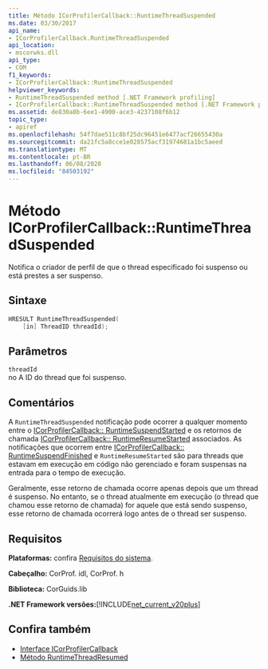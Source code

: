 ```yaml
---
title: Método ICorProfilerCallback::RuntimeThreadSuspended
ms.date: 03/30/2017
api_name:
- ICorProfilerCallback.RuntimeThreadSuspended
api_location:
- mscorwks.dll
api_type:
- COM
f1_keywords:
- ICorProfilerCallback::RuntimeThreadSuspended
helpviewer_keywords:
- RuntimeThreadSuspended method [.NET Framework profiling]
- ICorProfilerCallback::RuntimeThreadSuspended method [.NET Framework profiling]
ms.assetid: de830a8b-6ee1-4900-ace3-4237108f6b12
topic_type:
- apiref
ms.openlocfilehash: 54f7dae511c8bf25dc96451e6477acf26655430a
ms.sourcegitcommit: da21fc5a8cce1e028575acf31974681a1bc5aeed
ms.translationtype: MT
ms.contentlocale: pt-BR
ms.lasthandoff: 06/08/2020
ms.locfileid: "84503192"
---
```

# <a name="icorprofilercallbackruntimethreadsuspended-method"></a>Método ICorProfilerCallback::RuntimeThreadSuspended
Notifica o criador de perfil de que o thread especificado foi suspenso ou está prestes a ser suspenso.  
  
## <a name="syntax"></a>Sintaxe  
  
```cpp  
HRESULT RuntimeThreadSuspended(  
    [in] ThreadID threadId);  
```  
  
## <a name="parameters"></a>Parâmetros  
 `threadId`  
 no A ID do thread que foi suspenso.  
  
## <a name="remarks"></a>Comentários  
 A `RuntimeThreadSuspended` notificação pode ocorrer a qualquer momento entre o [ICorProfilerCallback:: RuntimeSuspendStarted](icorprofilercallback-runtimesuspendstarted-method.md) e os retornos de chamada [ICorProfilerCallback:: RuntimeResumeStarted](icorprofilercallback-runtimeresumestarted-method.md) associados. As notificações que ocorrem entre [ICorProfilerCallback:: RuntimeSuspendFinished](icorprofilercallback-runtimesuspendfinished-method.md) e `RuntimeResumeStarted` são para threads que estavam em execução em código não gerenciado e foram suspensas na entrada para o tempo de execução.  
  
 Geralmente, esse retorno de chamada ocorre apenas depois que um thread é suspenso. No entanto, se o thread atualmente em execução (o thread que chamou esse retorno de chamada) for aquele que está sendo suspenso, esse retorno de chamada ocorrerá logo antes de o thread ser suspenso.  
  
## <a name="requirements"></a>Requisitos  
 **Plataformas:** confira [Requisitos do sistema](../../get-started/system-requirements.md).  
  
 **Cabeçalho:** CorProf. idl, CorProf. h  
  
 **Biblioteca:** CorGuids.lib  
  
 **.NET Framework versões:**[!INCLUDE[net_current_v20plus](../../../../includes/net-current-v20plus-md.md)]  
  
## <a name="see-also"></a>Confira também

- [Interface ICorProfilerCallback](icorprofilercallback-interface.md)
- [Método RuntimeThreadResumed](icorprofilercallback-runtimethreadresumed-method.md)
